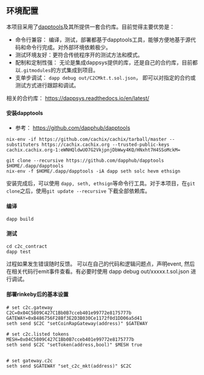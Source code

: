 ##  环境配置
本项目采用了[dapptools](https://github.com/dapphub)及其所提供一套合约库。目前觉得主要优势是：

* 命令行兼容： 编译，测试，部署都基于dapptools工具，能够方便地基于源代码和命令行完成。对外部环境依赖极少。
* 测试环境友好：更符合传统程序开的测试方法和模式。
* 配制和定制性强： 无论是集成dappsys提供的库，还是自己的合约库，目前都以`.gitmodules`的方式集成到项目。
* 支单步调试： `dapp debug out/C2CMkt.t.sol.json`， 即可以对指定的合约或测试方式进行跟踪和调试。

相关的合约库： https://dappsys.readthedocs.io/en/latest/

#### 安装dapptools

* 参考： https://github.com/dapphub/dapptools

```
nix-env -if https://github.com/cachix/cachix/tarball/master --substituters https://cachix.cachix.org --trusted-public-keys cachix.cachix.org-1:eWNHQldwUO7G2VkjpnjDbWwy4KQ/HNxht7H4SSoMckM=

git clone --recursive https://github.com/dapphub/dapptools $HOME/.dapp/dapptools
nix-env -f $HOME/.dapp/dapptools -iA dapp seth solc hevm ethsign
```

安装完成后，可以使用 `dapp, seth, ethsign`等命令行工具。对于本项目，在`git clone`之后，使用`git update --recursive` 下截全部依赖库。

#### 编译

```
dapp build
```

#### 测试

```
cd c2c_contract
dapp test
```
过程如果发生错误随时反馈。 可以在自己的代码和逻辑问题点，声明event, 然后在相关代码行emit事件查看。有必要时使用 dapp debug out/xxxxx.t.sol.json 进行调试。


#### 部署rinkeby后的基本设置

```
# set c2c.gateway
C2C=0x04C5809C427C1Bb0B7cceb401e99772e8175777b
GATEWAY=0xB486756F28Bf3E2D3B030Ce1172f0d1DD06a5d41
seth send $C2C "setCoinRapGateway(address)" $GATEWAY

# set c2c.listed tokens
MESH=0x04C5809C427C1Bb0B7cceb401e99772e8175777b
seth send $C2C "setToken(address,bool)" $MESH true


# set gateway.c2c
seth send $GATEWAY "set_c2c_mkt(address)" $C2C


```